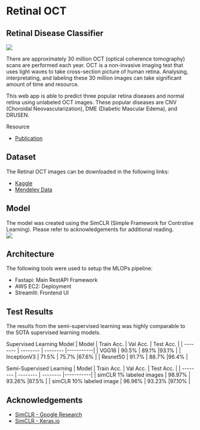 # Retinal OCT

##   Retinal Disease Classifier
![](https://i.imgur.com/2HBIIJd.png)

There are approximately 30 million OCT (optical coherence tomography) scans are performed each year. OCT is a non-invasive imaging test that uses light waves to take cross-section picture of human retina. Analysing, interpretating, and labeling these 30 million images can take significant amount of time and resource. 

This web app is able to predict three popular retina diseases and normal retina using unlabeled OCT images. These popular diseases are CNV (Choroidal Neovascularization), DME (Diabetic Mascular Edema), and DRUSEN. 

Resource
- [Publication](https://www.cell.com/cell/fulltext/S0092-8674(18)30154-5)


## Dataset
The Retinal OCT images can be downloaded in the following links:
- [Kaggle](https://www.kaggle.com/code/paultimothymooney/detect-retina-damage-from-oct-images/notebook)
- [Mendeley Data](https://data.mendeley.com/datasets/rscbjbr9sj/2)

## Model 
The model was created using the SimCLR (Simple Framework for Contrstive Learning). Please refer to acknowledgements for additional reading.  
![](https://i.imgur.com/QhfGuOV.gif)

## Architecture 
The following tools were used to setup the MLOPs pipeline:
- Fastapi: Main RestAPI Framework
- AWS EC2: Deployment
- Streamlit: Frontend UI

## Test Results
The results from the semi-supervised learning was highly comparable to the SOTA supervised learning models. 

Supervised Learning Model
| Model         | Train Acc. | Val Acc. | Test Acc. |
| --------      | --------   | -------- |-----------|
| VGG16         | 90.5%      | 89.1%    |93.1%      |
| InceptionV3   | 71.5%      | 75.7%    |67.6%      |
| Resnet50       | 91.7%      | 88.7%    |96.4%      |



Semi-Supervised Learning
| Model                     | Train Acc.  | Val Acc. | Test Acc. |
| --------                  | --------    | -------- |-----------|
| simCLR 1% labeled images  | 98.97%      | 93.26%   |87.5%      |
| simCLR 10% labeled image  | 96.96%      | 93.23%   |97.10%     |


## Acknowledgements
- [SimCLR - Google Research](https://github.com/google-research/simclr)
- [SimCLR - Keras.io](https://keras.io/examples/vision/semisupervised_simclr/)

